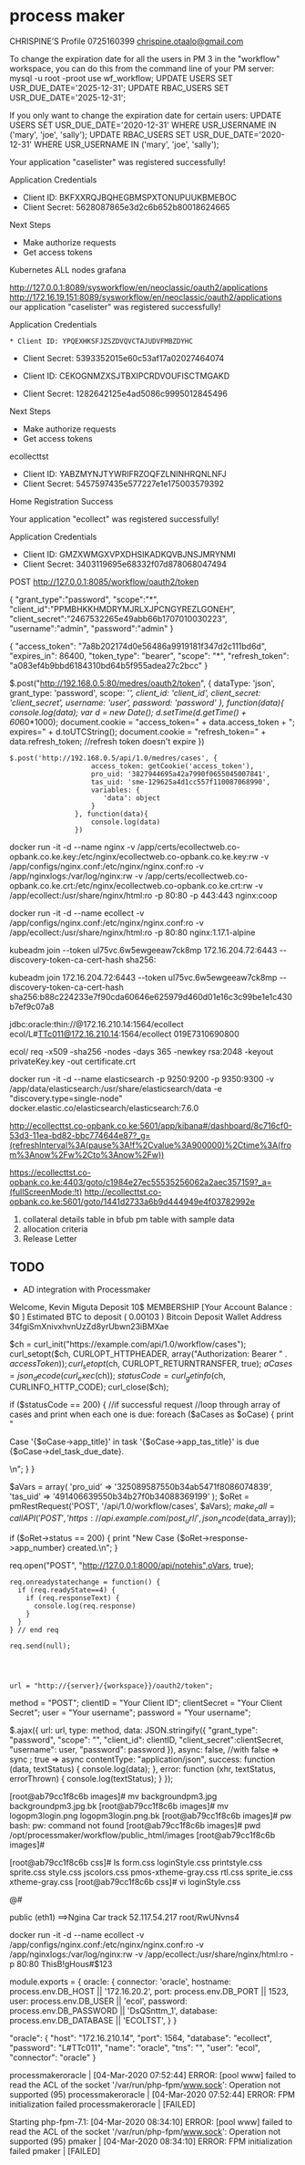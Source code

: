 # process maker

CHRISPINE’S Profile 0725160399 chrispine.otaalo@gmail.com

To change the expiration date for all the users in PM 3 in the "workflow" workspace, you can do this from the command line of your PM server:
mysql -u root -proot
use wf_workflow;
UPDATE USERS SET USR_DUE_DATE='2025-12-31';
UPDATE RBAC_USERS SET USR_DUE_DATE='2025-12-31';

If you only want to change the expiration date for certain users:
UPDATE USERS SET USR_DUE_DATE='2020-12-31' WHERE USR_USERNAME IN ('mary', 'joe', 'sally');
UPDATE RBAC_USERS SET USR_DUE_DATE='2020-12-31' WHERE USR_USERNAME IN ('mary', 'joe', 'sally');


Your application "caselister" was registered successfully!

Application Credentials

  * Client ID: BKFXXRQJBQHEGBMSPXTONUPUUKBMEBOC
  * Client Secret: 5628087865e3d2c6b652b80018624665

Next Steps

  * Make authorize requests
  * Get access tokens

Kubernetes ALL nodes grafana

http://127.0.0.1:8089/sysworkflow/en/neoclassic/oauth2/applications
http://172.16.19.151:8089/sysworkflow/en/neoclassic/oauth2/applications
our application "caselister" was registered successfully!

Application Credentials

    * Client ID: YPQEXHKSFJZSZDVQVCTAJUDVFMBZDYHC
  * Client Secret: 5393352015e60c53af17a02027464074

  * Client ID: CEKOGNMZXSJTBXIPCRDVOUFISCTMGAKD
  * Client Secret: 1282642125e4ad5086c9995012845496

Next Steps

  * Make authorize requests
  * Get access tokens


ecollecttst
 * Client ID: YABZMYNJTYWRIFRZOQFZLNINHRQNLNFJ
* Client Secret: 5457597435e577227e1e175003579392

Home
Registration Success


Your application "ecollect" was registered successfully!

Application Credentials

  * Client ID: GMZXWMGXVPXDHSIKADKQVBJNSJMRYNMI
  * Client Secret: 3403119695e68332f07d878068047494

POST http://127.0.0.1:8085/workflow/oauth2/token

{
      "grant_type":"password",
      "scope":"*",   
      "client_id":"PPMBHKKHMDRYMJRLXJPCNGYREZLGONEH",
      "client_secret":"2467532265e49abb66b1707010030223",
      "username":"admin",
      "password":"admin"
}

{
    "access_token": "7a8b202174d0e56486a9919181f347d2c111bd6d",
    "expires_in": 86400,
    "token_type": "bearer",
    "scope": "*",
    "refresh_token": "a083ef4b9bbd6184310bd64b5f955adea27c2bcc"
}


$.post("http://192.168.0.5:80/medres/oauth2/token", {
        dataType: 'json',
        grant_type: 'password',
        scope: '*',
        client_id: 'client_id',
        client_secret: 'client_secret',
        username: 'user',
        password: 'password'
    }, function(data){
        console.log(data);
        var d = new Date();
        d.setTime(d.getTime() + 60*60*1000);
        document.cookie = "access_token="  + data.access_token  + "; expires=" + d.toUTCString();
        document.cookie = "refresh_token=" + data.refresh_token; //refresh token doesn't expire 
    })


    $.post('http://192.168.0.5/api/1.0/medres/cases', {
                        access_token: getCookie('access_token'),
                        pro_uid: '3827944695a42a7990f0655045007841',
                        tas_uid: 'sme-129625a4d1cc557f110087068990',
                        variables: {
                           'data': object
                        }
                    }, function(data){
                        console.log(data)
                    })


docker run -it -d --name nginx -v /app/certs/ecollectweb.co-opbank.co.ke.key:/etc/nginx/ecollectweb.co-opbank.co.ke.key:rw -v /app/configs/nginx.conf:/etc/nginx/nginx.conf:ro -v /app/nginxlogs:/var/log/nginx:rw -v /app/certs/ecollectweb.co-opbank.co.ke.crt:/etc/nginx/ecollectweb.co-opbank.co.ke.crt:rw -v /app/ecollect:/usr/share/nginx/html:ro -p 80:80 -p 443:443 nginx:coop


docker run -it -d --name ecollect -v /app/configs/nginx.conf:/etc/nginx/nginx.conf:ro -v /app/ecollect:/usr/share/nginx/html:ro -p 80:80 nginx:1.17.1-alpine

kubeadm join --token ul75vc.6w5ewgeeaw7ck8mp 172.16.204.72:6443 --discovery-token-ca-cert-hash sha256:<hash>

kubeadm join 172.16.204.72:6443 --token ul75vc.6w5ewgeeaw7ck8mp --discovery-token-ca-cert-hash sha256:b88c224233e7f90cda60646e625979d460d01e16c3c99be1e1c430b7ef9c07a8


jdbc:oracle:thin://@172.16.210.14:1564/ecollect
ecol/L#TTc011@172.16.210.14:1564/ecollect
019E7310690800

ecol/
req -x509 -sha256 -nodes -days 365 -newkey rsa:2048 -keyout privateKey.key -out certificate.crt

docker run -it -d --name elasticsearch -p 9250:9200 -p 9350:9300 -v /app/data/elasticsearch:/usr/share/elasticsearch/data -e "discovery.type=single-node" docker.elastic.co/elasticsearch/elasticsearch:7.6.0

http://ecollecttst.co-opbank.co.ke:5601/app/kibana#/dashboard/8c716cf0-53d3-11ea-bd82-bbc774644e87?_g=(refreshInterval%3A(pause%3A!f%2Cvalue%3A900000)%2Ctime%3A(from%3Anow%2Fw%2Cto%3Anow%2Fw))

https://ecollecttst.co-opbank.co.ke:4403/goto/c1984e27ec55535256062a2aec357159?_a=(fullScreenMode:!t)
http://ecollecttst.co-opbank.co.ke:5601/goto/1441d2733a6b9d444949e4f03782992e

1) collateral details table in bfub
pm table with sample data 
2) allocation criteria
3) Release Letter

TODO
-----------
- AD integration with Processmaker

Welcome, Kevin Miguta
Deposit 10$ MEMBERSHIP
[Your Account Balance : $0 ]
Estimated BTC to deposit ( 0.00103 )
Bitcoin Deposit Wallet Address
34fgiSmXnivxhvnUzZd8yrUbwn23iBMXae


$ch = curl_init("https://example.com/api/1.0/workflow/cases");
curl_setopt($ch, CURLOPT_HTTPHEADER, array("Authorization: Bearer " . $accessToken));
curl_setopt($ch, CURLOPT_RETURNTRANSFER, true);
$aCases = json_decode(curl_exec($ch));
$statusCode = curl_getinfo($ch, CURLINFO_HTTP_CODE);
curl_close($ch);

if ($statusCode == 200) { //if successful request
   //loop through array of cases and print when each one is due:
   foreach ($aCases as $oCase) {
      print "<p>Case '{$oCase->app_title}' in task '{$oCase->app_tas_title}' is due {$oCase->del_task_due_date}.</p>\n";
   }
}


$aVars = array(
   'pro_uid'   => '325089587550b34ab5471f8086074839',
   'tas_uid'   => '491406639550b34b27f0b34088369199'
);
$oRet = pmRestRequest('POST', '/api/1.0/workflow/cases', $aVars);
$make_call = callAPI('POST', 'https://api.example.com/post_url/', json_encode($data_array));

if ($oRet->status == 200) {
   print "New Case {$oRet->response->app_number} created.\n";
}


req.open("POST", "http://127.0.0.1:8000/api/notehis",oVars, true);

    req.onreadystatechange = function() {
      if (req.readyState==4) {
        if (req.responseText) {
          console.log(req.response)
        }
      }
    } // end req
    
    req.send(null);




    url = "http://{server}/{workspace}}/oauth2/token";
method = "POST";
clientID = "Your Client ID";
clientSecret = "Your Client Secret";
user = "Your username";
password = "Your username";

$.ajax({
    url: url,
    type: method,
    data: JSON.stringify({
        "grant_type": "password",
                "scope": "",
                "client_id": clientID,
                "client_secret":clientSecret,
                "username": user,
                "password": password
    }),
    async: false, //with false => sync ; true => async
    contentType: "application/json",
    success: function (data, textStatus) {
       console.log(data);
    },
    error: function (xhr, textStatus, errorThrown) {
        console.log(textStatus);
    }
});   


[root@ab79cc1f8c6b images]# mv backgroundpm3.jpg backgroundpm3.jpg.bk
[root@ab79cc1f8c6b images]# mv logopm3login.png logopm3login.png.bk
[root@ab79cc1f8c6b images]# pw
bash: pw: command not found
[root@ab79cc1f8c6b images]# pwd
/opt/processmaker/workflow/public_html/images
[root@ab79cc1f8c6b images]#

[root@ab79cc1f8c6b css]# ls
form.css      loginStyle.css        printstyle.css  sprite.css     style.css
jscolors.css  pmos-xtheme-gray.css  rtl.css         sprite_ie.css  xtheme-gray.css
[root@ab79cc1f8c6b css]#
vi loginStyle.css

@#

public (eth1) ==>Ngina Car track
52.117.54.217 root/RwUNvns4

docker run -it -d --name ecollect -v /app/configs/nginx.conf:/etc/nginx/nginx.conf:ro -v /app/nginxlogs:/var/log/nginx:rw -v /app/ecollect:/usr/share/nginx/html:ro -p 80:80
ThisB!gHous#$123


module.exports = {
    oracle: {
        connector: 'oracle',
        hostname: process.env.DB_HOST || '172.16.20.2',
        port: process.env.DB_PORT || 1523,
        user: process.env.DB_USER || 'ecol',
        password: process.env.DB_PASSWORD || 'DsQSnttm_1',
        database: process.env.DB_DATABASE || 'ECOLTST',
    }
}


"oracle": {
    "host": "172.16.210.14",
    "port": 1564,
    "database": "ecollect",
    "password": "L#TTc011",
    "name": "oracle",
    "tns": "",
    "user": "ecol",
    "connector": "oracle"
  }


processmakeroracle | [04-Mar-2020 07:52:44] ERROR: [pool www] failed to read the ACL of the socket '/var/run/php-fpm/www.sock': Operation not supported (95)
processmakeroracle | [04-Mar-2020 07:52:44] ERROR: FPM initialization failed
processmakeroracle | [FAILED]

Starting php-fpm-7.1: [04-Mar-2020 08:34:10] ERROR: [pool www] failed to read the ACL of the socket '/var/run/php-fpm/www.sock': Operation not supported (95)
pmaker          | [04-Mar-2020 08:34:10] ERROR: FPM initialization failed
pmaker          | [FAILED]




